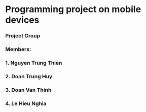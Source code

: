 # Programming project on mobile devices
### Project Group 
### Members: 
### 1. Nguyen Trung Thien
### 2. Doan Trung Huy
### 3. Doan Van Thinh
### 4. Le Hieu Nghia
